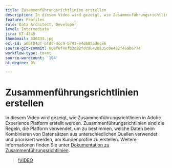 ```yaml
---
title: Zusammenführungsrichtlinien erstellen
description: In diesem Video wird gezeigt, wie Zusammenführungsrichtlinien in Adobe Experience Platform erstellt werden. Zusammenführungsrichtlinien sind die Regeln, die Platform verwendet, um zu bestimmen, welche Daten beim Kombinieren von Datensätzen aus unterschiedlichen Quellen verwendet und priorisiert werden, um Kundenprofile zu erstellen.
feature: Profiles
role: Data Architect, Developer
level: Intermediate
jira: KT-4345
thumbnail: 330433.jpg
exl-id: a6bf84df-bfd9-4cc9-b741-e4d605adece6
source-git-commit: 00ef0f40fb3d82f0c06428a35c0e402f46ab6774
workflow-type: tm+mt
source-wordcount: '104'
ht-degree: 0%

---
```


# Zusammenführungsrichtlinien erstellen

In diesem Video wird gezeigt, wie Zusammenführungsrichtlinien in Adobe Experience Platform erstellt werden. Zusammenführungsrichtlinien sind die Regeln, die Platform verwendet, um zu bestimmen, welche Daten beim Kombinieren von Datensätzen aus unterschiedlichen Quellen verwendet und priorisiert werden, um Kundenprofile zu erstellen. Weitere Informationen finden Sie unter [Dokumentation zu Zusammenführungsrichtlinien](https://experienceleague.adobe.com/docs/experience-platform/profile/merge-policies/overview.html).

>[!VIDEO](https://video.tv.adobe.com/v/330433?learn=on)

